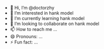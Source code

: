 - 👋 Hi, I’m @doctorzhy
- 👀 I’m interested in hank model
- 🌱 I’m currently learning hank model
- 💞️ I’m looking to collaborate on hank model
- 📫 How to reach me ...
- 😄 Pronouns: ...
- ⚡ Fun fact: ...

<!---
doctorzhy/doctorzhy is a ✨ special ✨ repository because its `README.md` (this file) appears on your GitHub profile.
You can click the Preview link to take a look at your changes.
--->
